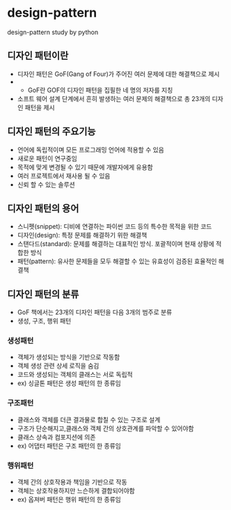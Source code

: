 # design-pattern
design-pattern study by python

## 디자인 패턴이란

* 디자인 패턴은 GoF(Gang of Four)가 주어진 여러 문제에 대한 해결책으로 제시
* + GoF란 GOF의 디자인 패턴을 집필한 네 명의 저자를 지칭
* 소프트 웨어 설계 단계에서 흔히 발생하는 여러 문제의 해결책으로 총 23개의 디자인 패턴을 제시

## 디자인 패턴의 주요기능
* 언어에 독립적이며 모든 프로그래밍 언어에 적용할 수 있음
* 새로운 패턴이 연구중임
* 목적에 맞게 변경될 수 있기 때문에 개발자에게 유용함
* 여러 프로젝트에서 재사용 될 수 있음
* 신뢰 할 수 있는 솔루션

## 디자인 패턴의 용어
* 스니펫(snippet): 디비에 연결하는 파이썬 코드 등의 특수한 목적을 위한 코드
* 디자인(design): 특정 문제를 해결하기 위한 해결책 
* 스탠다드(standard): 문제를 해결하는 대표적인 방식. 포괄적이며 현재 상황에 적합한 방식
* 패턴(pattern): 유사한 문제들을 모두 해결할 수 있는 유효성이 검증된 효율적인 해결책

## 디자인 패턴의 분류
* GoF 책에서는 23개의 디자인 패턴을 다음 3개의 범주로 분류
* 생성, 구조, 행위 패턴

### 생성패턴
* 객체가 생성되는 방식을 기반으로 작동함
* 객체 생성 관련 상세 로직을 숨김
* 코드와 생성되는 객체의 클래스는 서로 독립적
* ex) 싱글톤 패턴은 생성 패턴의 한 종류임

### 구조패턴
* 클래스와 객체를 더큰 결과물로 합칠 수 있는 구조로 설계
* 구조가 단순해지고,클래스와 객체 간의 상호관계를 파악할 수 있어야함
* 클래스 상속과 컴포지션에 의존
* ex) 어댑터 패턴은 구조 패턴의 한 종류임

### 행위패턴
* 객체 간의 상호작용과 책임을 기반으로 작동
* 객체는 상호작용하지만 느슨하게 결합되어야함
* ex) 옵져버 패턴은 행위 패턴의 한 종류임
